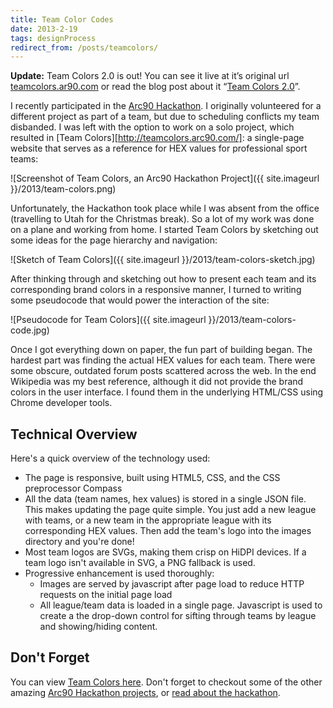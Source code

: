 ```yaml
---
title: Team Color Codes
date: 2013-2-19
tags: designProcess
redirect_from: /posts/teamcolors/
---
```


**Update:** Team Colors 2.0 is out! You can see it live at it’s original url [teamcolors.ar90.com](http://teamcolors.arc90.com/) or read the blog post about it “[Team Colors 2.0](http://jim-nielsen.com/blog/2015/team-colors-2-0)”.

I recently participated in the [Arc90 Hackathon](http://lab.arc90.com/hackathon/2012/). I originally volunteered for a different project as part of a team, but due to scheduling conflicts my team disbanded. I was left with the option to work on a solo project, which resulted in [Team Colors][http://teamcolors.arc90.com/]: a single-page website that serves as a reference for HEX values for professional sport teams:

![Screenshot of Team Colors, an Arc90 Hackathon Project]({{ site.imageurl }}/2013/team-colors.png)

Unfortunately, the Hackathon took place while I was absent from the office (travelling to Utah for the Christmas break). So a lot of my work was done on a plane and working from home. I started Team Colors by sketching out some ideas for the page hierarchy and navigation:

![Sketch of Team Colors]({{ site.imageurl }}/2013/team-colors-sketch.jpg)

After thinking through and sketching out how to present each team and its corresponding brand colors in a responsive manner, I turned to writing some pseudocode that would power the interaction of the site:

![Pseudocode for Team Colors]({{ site.imageurl }}/2013/team-colors-code.jpg)

Once I got everything down on paper, the fun part of building began. The hardest part was  finding the actual HEX values for each team. There were some obscure, outdated forum posts scattered across the web. In the end Wikipedia was my best reference, although it did not provide the brand colors in the user interface. I found them in the underlying HTML/CSS using Chrome developer tools.

## Technical Overview
Here's a quick overview of the technology used:

- The page is responsive, built using HTML5, CSS, and the CSS preprocessor Compass
- All the data (team names, hex values) is stored in a single JSON file. This makes updating the page quite simple. You just add a new league with teams, or a new team in the appropriate league with its corresponding HEX values. Then add the team's logo into the images directory and you're done!
- Most team logos are SVGs, making them crisp on HiDPI devices. If a team logo isn't available in SVG, a PNG fallback is used.
- Progressive enhancement is used thoroughly:
	- Images are served by javascript after page load to reduce HTTP requests on the initial page load
	- All league/team data is loaded in a single page. Javascript is used to create a the drop-down control for sifting through teams by league and showing/hiding content.

## Don't Forget
You can view [Team Colors here](http://teamcolors.arc90.com/). Don't forget to checkout some of the other amazing [Arc90 Hackathon projects](http://lab.arc90.com/hackathon/2012/), or [read about the hackathon](http://blog.arc90.com/2013/01/24/the-first-arc90-hackathon/).
